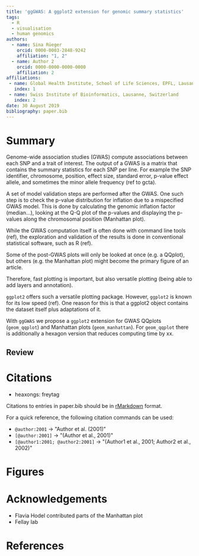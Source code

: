 ```yaml
---
title: 'ggGWAS: A ggplot2 extension for genomic summary statistics'
tags:
  - R
  - visualisation
  - human genomics
authors:
  - name: Sina Rüeger
    orcid: 0000-0003-2848-9242
    affiliation: "1, 2" 
  - name: Author 2
    orcid: 0000-0000-0000-0000
    affiliation: 2
affiliations:
 - name: Global Health Institute, School of Life Sciences, EPFL, Lausanne, Switzerland
   index: 1
 - name: Swiss Institute of Bioinformatics, Lausanne, Switzerland
   index: 2
date: 30 August 2019
bibliography: paper.bib
---
```


# Summary

Genome-wide association studies (GWAS) compute associations between each SNP and a trait of interest. The output of a GWAS is a matrix that contains the summary statistics for each SNP per line. For example the SNP identifier, chromosome, position, effect size, standard error, p-value effect allele, and sometimes the minor allele frequency (ref to gcta). 

A set of model validation steps are performed after the GWAS. One such step is to check the p-value distribution for inflation due to a mispecified GWAS model. This is done by calculating the genomic inflation factor (median...), looking at the Q-Q plot of the p-values and displaying the p-values along the chromosomal position (Manhattan plot). 

While the GWAS computation itself is often done with command line tools (ref), the exploration and validation of the results is done in conventional statistical software, such as R (ref). 

Some of the post-GWAS plots will only be looked at once (e.g. a QQplot), but others (e.g. the Manhattan plot) might become the primary figure of an article. 

Therefore, fast plotting is important, but also versatile plotting (being able to add layers and annotation). 

``ggplot2`` offers such a versatile plotting package. However, ``ggplot2`` is known for its low speed (ref). One reason for this is that a ggplot2 object contains the dataset itself plus adaptations of it. 

With ``ggGWAS`` we propose a ``ggplot2`` extension for GWAS QQplots (`geom_qqplot`) and Manhattan plots (`geom_manhattan`). For  `geom_qqplot` there is additionally a hexagon version that reduces computing time by xx.

## Review


# Citations

- heaxongs: freytag

Citations to entries in paper.bib should be in
[rMarkdown](http://rmarkdown.rstudio.com/authoring_bibliographies_and_citations.html)
format.

For a quick reference, the following citation commands can be used:

- `@author:2001`  ->  "Author et al. (2001)"
- `[@author:2001]` -> "(Author et al., 2001)"
- `[@author1:2001; @author2:2001]` -> "(Author1 et al., 2001; Author2 et al., 2002)"

# Figures

<!----- Figures can be included like this: ![Example figure.](figure.png) ----->

# Acknowledgements

<!-------- We acknowledge contributions from Brigitta Sipocz, Syrtis Major, and Semyeong
Oh, and support from Kathryn Johnston during the genesis of this project.-------->

- Flavia Hodel contributed parts of the Manhattan plot
- Fellay lab

# References
